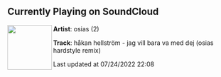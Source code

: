 ## Currently Playing on SoundCloud

[<img align="left" width="100" src="https://i1.sndcdn.com/artworks-6a1ZenBt0nT10OjK-gZMxtQ-t500x500.jpg">](https://soundcloud.com/osiasbootleg/hakan-hellstrom-jag-vill-bara-va-med-dej-osias-hardstyle-remix)

**Artist**: osias (2) 

**Track**: håkan hellström - jag vill bara va med dej (osias hardstyle remix)

Last updated at 07/24/2022 22:08
